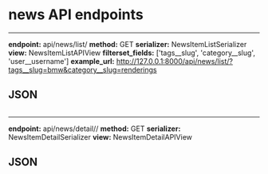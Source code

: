 # news API endpoints
***
**endpoint:** api/news/list/
**method:** GET
**serializer:** NewsItemListSerializer
**view:** NewsItemListAPIView
**filterset_fields:** ['tags__slug', 'category__slug', 'user__username']
**example_url:** http://127.0.0.1:8000/api/news/list/?tags__slug=bmw&category__slug=renderings

## JSON
```

```
***
**endpoint:** api/news/detail/<slug>/
**method:** GET
**serializer:** NewsItemDetailSerializer
**view:** NewsItemDetailAPIView

## JSON
```

```